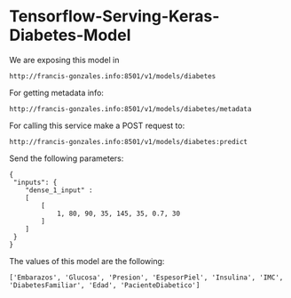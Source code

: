 # Tensorflow-Serving-Keras-Diabetes-Model
We are exposing this model in 

```http://francis-gonzales.info:8501/v1/models/diabetes```

For getting metadata info:

```http://francis-gonzales.info:8501/v1/models/diabetes/metadata```

For calling this service make a POST request to:

```
http://francis-gonzales.info:8501/v1/models/diabetes:predict
```

Send the following parameters:

```
{
 "inputs": {
	"dense_1_input" : 
	[	
		[
            1, 80, 90, 35, 145, 35, 0.7, 30
        ]
	]
 }
}
```

The values of this model are the following:

```['Embarazos', 'Glucosa', 'Presion', 'EspesorPiel', 'Insulina', 'IMC', 'DiabetesFamiliar', 'Edad', 'PacienteDiabetico']```

